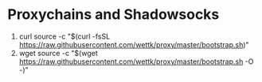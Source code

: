 # Proxychains and Shadowsocks

1. curl
    source -c "$(curl -fsSL https://raw.githubusercontent.com/wettk/proxy/master/bootstrap.sh)"
2. wget
    source -c "$(wget https://raw.githubusercontent.com/wettk/proxy/master/bootstrap.sh -O -)"
